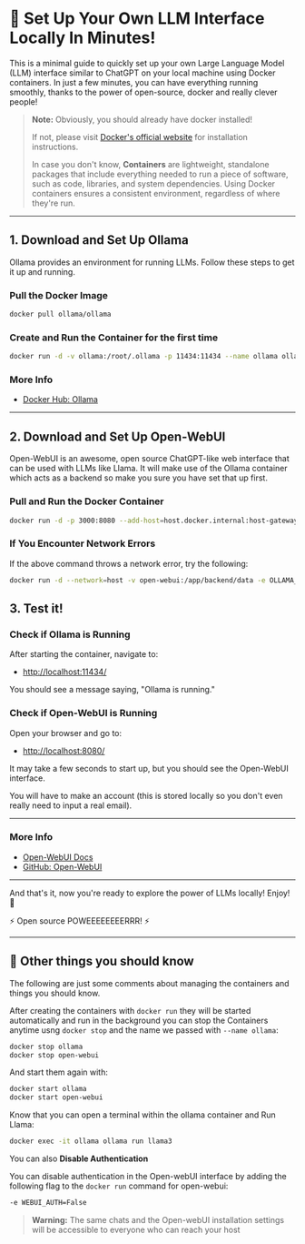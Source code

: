 # 🚀 Set Up Your Own LLM Interface Locally In Minutes!

This is a minimal guide to quickly set up your own Large Language Model (LLM) interface similar to ChatGPT on your local machine using Docker containers. In just a few minutes, you can have everything running smoothly, thanks to the power of open-source, docker and really clever people!

> **Note:** Obviously, you should already have docker installed!
>
> If not, please visit [Docker's official website](https://www.docker.com/get-started) for installation instructions.
>
> In case you don't know, **Containers** are lightweight, standalone packages that include everything needed to run a piece of software, such as code, libraries, and system dependencies. Using Docker containers ensures a consistent environment, regardless of where they're run.

---

## 1. Download and Set Up Ollama 

Ollama provides an environment for running LLMs. Follow these steps to get it up and running.

### Pull the Docker Image
```bash
docker pull ollama/ollama
```

### Create and Run the Container for the first time
```bash
docker run -d -v ollama:/root/.ollama -p 11434:11434 --name ollama ollama/ollama
```

### **More Info**
- [Docker Hub: Ollama](https://hub.docker.com/r/ollama/ollama)

---

## 2. Download and Set Up Open-WebUI

Open-WebUI is an awesome, open source ChatGPT-like web interface that can be used with LLMs like Llama. It will make use of the Ollama container which acts as a backend so make you sure you have set that up first.

### Pull and Run the Docker Container
```bash
docker run -d -p 3000:8080 --add-host=host.docker.internal:host-gateway -v open-webui:/app/backend/data --name open-webui --restart always ghcr.io/open-webui/open-webui:main
```

### If You Encounter Network Errors
If the above command throws a network error, try the following:
```bash
docker run -d --network=host -v open-webui:/app/backend/data -e OLLAMA_BASE_URL=http://127.0.0.1:11434 --name open-webui --restart always ghcr.io/open-webui/open-webui:main
```


## 3. Test it!

### Check if Ollama is Running
After starting the container, navigate to:
- [http://localhost:11434/](http://localhost:11434/)

You should see a message saying, "Ollama is running."

### Check if Open-WebUI is Running
Open your browser and go to:
- [http://localhost:8080/](http://localhost:8080/)

It may take a few seconds to start up, but you should see the Open-WebUI interface.

You will have to make an account (this is stored locally so you don't even really need to input a real email).

---

### **More Info**
- [Open-WebUI Docs](https://docs.openwebui.com/getting-started/)
- [GitHub: Open-WebUI](https://github.com/open-webui/open-webui/tree/main)

---


And that's it, now you're ready to explore the power of LLMs locally! Enjoy! 🎉 

⚡ Open source POWEEEEEEEERRR! ⚡


---


## 🤔 Other things you should know

The following are just some comments about managing the containers and things you should know.


After creating the containers with `docker run` they will be started automatically and run in the background you can stop the Containers anytime usng `docker stop` and the name we passed with `--name ollama`:

```bash
docker stop ollama
docker stop open-webui
```

And start them again with:

```bash
docker start ollama
docker start open-webui
```

Know that you can open a terminal within the ollama container and Run Llama:

```bash
docker exec -it ollama ollama run llama3
```

You can also **Disable Authentication**

You can disable authentication in the Open-webUI interface by adding the following flag to the `docker run` command for open-webui:
```bash
-e WEBUI_AUTH=False
```
> **Warning:** The same chats and the Open-webUI installation settings will be accessible to everyone who can reach your host


